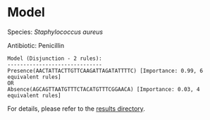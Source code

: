 
# Model

Species: *Staphylococcus aureus*

Antibiotic: Penicillin

```
Model (Disjunction - 2 rules):
------------------------------
Presence(AACTATTACTTGTTCAAGATTAGATATTTTC) [Importance: 0.99, 6 equivalent rules]
OR
Absence(AGCAGTTAATGTTTCTACATGTTTCGGAACA) [Importance: 0.03, 4 equivalent rules]

```

For details, please refer to the [results directory](../../../../../results/scm_b/staphylococcus%20aureus/penicillin/repeat_0/).

